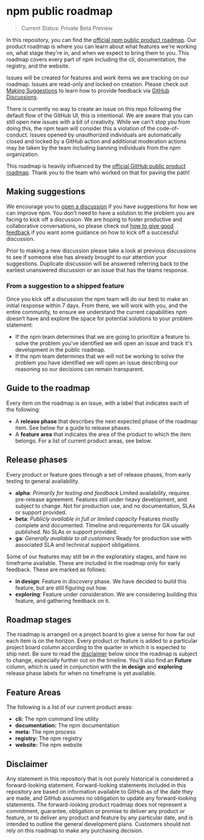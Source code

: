 # npm public roadmap

> Current Status: Private Beta Preview

In this repository, you can find the [official npm public product roadmap](https://github.com/npm/roadmap/projects/1). Our product roadmap is where you can learn about what features we're working on, what stage they're in, and when we expect to bring them to you. This roadmap covers every part of npm including the cli, documentation, the registry, and the website.

Issues will be created for features and work items we are tracking on our roadmap. Issues are read-only and locked on creation. Please check out [Making Suggestions](#making-suggestions) to learn how to provide feedback via [GitHub Discussions](https://github.com/npm/roadmap/discussions).

There is currently no way to create an issue on this repo following the default flow of the GitHub UI, this is intentional. We are aware that you can still open new issues with a bit of creativity. While we can't stop you from doing this, the npm team will consider this a violation of the code-of-conduct. Issues opened by unauthorized individuals are automatically closed and locked by a GitHub action and additional moderation actions may be taken by the team including banning individuals from the npm organization.

This roadmap is heavily influenced by the [official GitHub public product roadmap](https://github.com/github/roadmap). Thank you to the team who worked on that for paving the path!

## Making suggestions

We encourage you to [open a discussion](https://github.com/npm/roadmap/discussions) if you have suggestions for how we can improve npm. You don't need to have a solution to the problem you are facing to kick off a discussion. We are hoping to foster productive and collaborative conversations, so please check out [how to give good feedback](https://github.com/npm/roadmap/discussions/7) if you want some guidance on how to kick off a successful discussion.

Prior to making a new discussion please take a look at previous discussions to see if someone else has already brought to our attention your suggestions. Duplicate discussion will be answered referring back to the earliest unanswered discussion or an issue that has the teams response.

### From a suggestion to a shipped feature

Once you kick off a discussion the npm team will do our best to make an initial response within 7 days. From there, we will work with you, and the entire community, to ensure we understand the current capabilities npm doesn’t have and explore the space for potential solutions to your problem statement:

* If the npm team determines that we are going to prioritize a feature to solve the problem you've identified we will open an issue and track it's development in the public roadmap.
* If the npm team determines that we will not be working to solve the problem you have identified we will open an issue describing our reasoning so our decisions can remain transparent.

## Guide to the roadmap

Every item on the roadmap is an issue, with a label that indicates each of the following:

* A **release phase** that describes the next expected phase of the roadmap item. See below for a guide to release phases.
* A **feature area** that indicates the area of the product to which the item belongs. For a list of current product areas, see below.

## Release phases

Every product or feature goes through a set of release phases, from early testing to general availability.

* **alpha**: *Primarily for testing and feedback*
  Limited availability, requires pre-release agreement. Features still under heavy development, and subject to change. Not for production use, and no documentation, SLAs or support provided.
* **beta**: *Publicly available in full or limited capacity*
  Features mostly complete and documented. Timeline and requirements for GA usually published. No SLAs or support provided.
* **ga**: *Generally available to all customers*
  Ready for production use with associated SLA and technical support obligations.

Some of our features may still be in the exploratory stages, and have no timeframe available. These are included in the roadmap only for early feedback. These are marked as follows:

* **in design**:
  Feature in discovery phase. We have decided to build this feature, but are still figuring out how.
* **exploring**:
  Feature under consideration. We are considering building this feature, and gathering feedback on it.

## Roadmap stages

The roadmap is arranged on a project board to give a sense for how far out each item is on the horizon. Every product or feature is added to a particular project board column according to the quarter in which it is expected to ship next. Be sure to read the [disclaimer](#disclaimer) below since the roadmap is subject to change, especially further out on the timeline.  You'll also find an **Future** column, which is used in conjunction with the **in design** and **exploring** release phase labels for when no timeframe is yet available.

## Feature Areas

The following is a list of our current product areas:

- **cli:** The npm command line utility
- **documentation:** The npm documentation
- **meta:** The npm process
- **registry:** The npm registry
- **website:** The npm website

## Disclaimer 

Any statement in this repository that is not purely historical is considered a forward-looking statement. Forward-looking statements included in this repository are based on information available to GitHub as of the date they are made, and GitHub assumes no obligation to update any forward-looking statements. The forward-looking product roadmap does not represent a commitment, guarantee, obligation or promise to deliver any product or feature, or to deliver any product and feature by any particular date, and is intended to outline the general development plans. Customers should not rely on this roadmap to make any purchasing decision.
